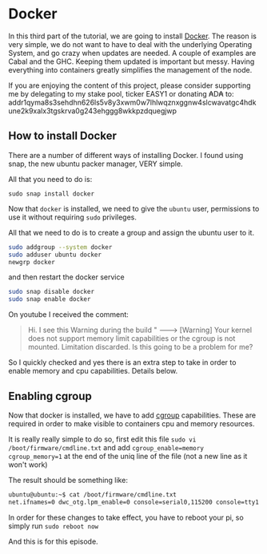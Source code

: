 # Docker

In this third part of the tutorial, we are going to install [Docker](https://www.docker.com/). The reason is very simple,
we do not want to have to deal with the underlying Operating System, and go crazy when updates are needed. 
A couple of examples are Cabal and the GHC. Keeping them updated is important but messy. Having everything into containers
greatly simplifies the management of the node.

If you are enjoying the content of this project, please consider supporting me by delegating to my stake pool, ticker EASY1 or
donating ₳D₳ to: addr1qyma8s3sehdhn626ls5v8y3xwm0w7lhlwqznxggnw4slcwavatgc4hdkune2k9xalx3tgskrva0g243ehggg8wkkpzdquegjwp

## How to install Docker

There are a number of different ways of installing Docker. I found using snap, the new ubuntu packer manager, VERY simple.

All that you need to do is:

`sudo snap install docker`

Now that `docker` is installed, we need to give the `ubuntu` user, permissions to use it without requiring `sudo` 
privileges.

All that we need to do is to create a group and assign the ubuntu user to it.

```bash
sudo addgroup --system docker
sudo adduser ubuntu docker
newgrp docker
```

and then restart the docker service

```bash
sudo snap disable docker
sudo snap enable docker
```

On youtube I received the comment: 

> Hi.  I see this Warning during the build " ---> [Warning] Your kernel does not support memory limit capabilities or the cgroup is not mounted. Limitation discarded.
Is this going to be a problem for me?

So I quickly checked and yes there is an extra step to take in order to enable memory and cpu capabilities. Details below.

## Enabling cgroup

Now that docker is installed, we have to add [cgroup](https://en.wikipedia.org/wiki/Cgroups) capabilities. These are
required in order to make visible to containers cpu and memory resources.

It is really really simple to do so, first edit this file `sudo vi /boot/firmware/cmdline.txt` 
and add `cgroup_enable=memory cgroup_memory=1` at the end of the uniq line of the file (not a new line as it won't work)

The result should be something like:
```bash
ubuntu@ubuntu:~$ cat /boot/firmware/cmdline.txt
net.ifnames=0 dwc_otg.lpm_enable=0 console=serial0,115200 console=tty1 root=LABEL=writable rootfstype=ext4 elevator=deadline rootwait fixrtc cgroup_enable=memory cgroup_memory=1
```

In order for these changes to take effect, you have to reboot your pi, so simply run `sudo reboot now`

And this is for this episode. 
